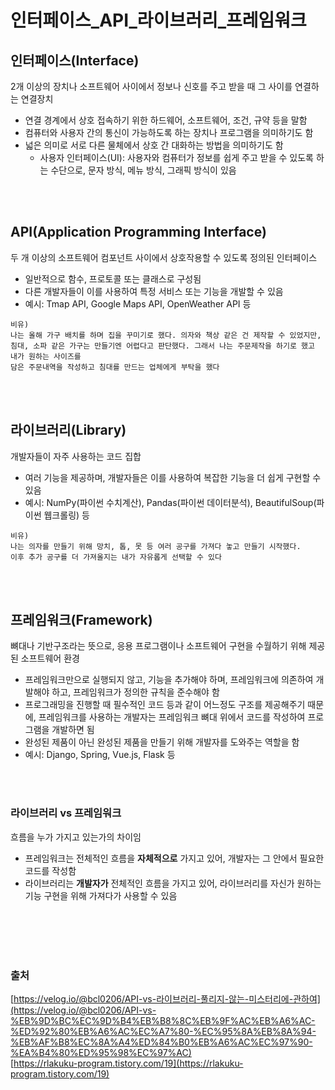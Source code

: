 # 인터페이스_API_라이브러리_프레임워크
## 인터페이스(Interface)
2개 이상의 장치나 소프트웨어 사이에서 정보나 신호를 주고 받을 때 그 사이를 연결하는 연결장치

- 연결 경계에서 상호 접속하기 위한 하드웨어, 소프트웨어, 조건, 규약 등을 말함
- 컴퓨터와 사용자 간의 통신이 가능하도록 하는 장치나 프로그램을 의미하기도 함
- 넓은 의미로 서로 다른 물체에서 상호 간 대화하는 방법을 의미하기도 함
    - 사용자 인터페이스(UI): 사용자와 컴퓨터가 정보를 쉽게 주고 받을 수 있도록 하는 수단으로, 문자 방식, 메뉴 방식, 그래픽 방식이 있음

<br></br>

## API(Application Programming Interface)
두 개 이상의 소프트웨어 컴포넌트 사이에서 상호작용할 수 있도록 정의된 인터페이스

- 일반적으로 함수, 프로토콜 또는 클래스로 구성됨
- 다른 개발자들이 이를 사용하여 특정 서비스 또는 기능을 개발할 수 있음
- 예시: Tmap API, Google Maps API, OpenWeather API 등

```
비유)
나는 올해 가구 배치를 하며 집을 꾸미기로 했다. 의자와 책상 같은 건 제작할 수 있었지만, 
침대, 소파 같은 가구는 만들기엔 어렵다고 판단했다. 그래서 나는 주문제작을 하기로 했고 내가 원하는 사이즈를
담은 주문내역을 작성하고 침대를 만드는 업체에게 부탁을 했다
```

<br></br>

## 라이브러리(Library)
개발자들이 자주 사용하는 코드 집합 

- 여러 기능을 제공하며, 개발자들은 이를 사용하여 복잡한 기능을 더 쉽게 구현할 수 있음
- 예시: NumPy(파이썬 수치계산), Pandas(파이썬 데이터분석), BeautifulSoup(파이썬 웹크롤링) 등

```
비유)
나는 의자를 만들기 위해 망치, 톱, 못 등 여러 공구를 가져다 놓고 만들기 시작했다.
이후 추가 공구를 더 가져올지는 내가 자유롭게 선택할 수 있다
```

<br></br>

## 프레임워크(Framework)
뼈대나 기반구조라는 뜻으로, 응용 프로그램이나 소프트웨어 구현을 수월하기 위해 제공된 소프트웨어 환경

- 프레임워크만으로 실행되지 않고, 기능을 추가해야 하며, 프레임워크에 의존하여 개발해야 하고, 프레임워크가 정의한 규칙을 준수해야 함
- 프로그래밍을 진행할 때 필수적인 코드 등과 같이 어느정도 구조를 제공해주기 때문에, 프레임워크를 사용하는 개발자는 프레임워크 뼈대 위에서 코드를 작성하여 프로그램을 개발하면 됨
- 완성된 제품이 아닌 완성된 제품을 만들기 위해 개발자를 도와주는 역할을 함
- 예시: Django, Spring, Vue.js, Flask 등

<br></br>
### 라이브러리 vs 프레임워크
흐름을 누가 가지고 있는가의 차이임

- 프레임워크는 전체적인 흐름을 **자체적으로** 가지고 있어, 개발자는 그 안에서 필요한 코드를 작성함
- 라이브러리는 **개발자가** 전체적인 흐름을 가지고 있어, 라이브러리를 자신가 원하는 기능 구현을 위해 가져다가 사용할 수 있음

<br></br>
<br></br>

### 출처
[https://velog.io/@bcl0206/API-vs-라이브러리-풀리지-않는-미스터리에-관하여](https://velog.io/@bcl0206/API-vs-%EB%9D%BC%EC%9D%B4%EB%B8%8C%EB%9F%AC%EB%A6%AC-%ED%92%80%EB%A6%AC%EC%A7%80-%EC%95%8A%EB%8A%94-%EB%AF%B8%EC%8A%A4%ED%84%B0%EB%A6%AC%EC%97%90-%EA%B4%80%ED%95%98%EC%97%AC)       
[https://rlakuku-program.tistory.com/19](https://rlakuku-program.tistory.com/19)
